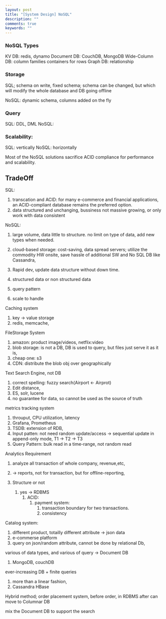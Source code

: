```yaml
---
layout: post
title: "[System Design] NoSQL"
description: ""
comments: true
keywords: ""
---
```



### NoSQL Types
KV DB: redis, dynamo
Document DB: CouchDB, MongoDB
Wide-Column DB: column families containers for rows
Graph DB: relationship

### Storage
SQL; schema on write, fixed schema; schema can be changed, but which will modify the whole database and DB going offline

NoSQL: dynamic schema, columns added on the fly

### Query
SQL: DDL, DML
NoSQL: 

### Scalability: 
SQL: vertically
NoSQL: horizontally

Most of the NoSQL solutions sacrifice ACID compliance for performance and scalability.



## TradeOff
SQL:
1. transcation and ACID:  for many e-commerce and financial applications, an ACID-compliant database remains the preferred option.
2. data structured and unchanging, bussiness not massive growing, or only work with data consistent

NoSQL:
1. large volume, data little to structure. no limit on type of data, add new types when needed.
2. cloud-based storage: cost-saving, data spread servers; utilize the commodity HW onsite, save hassle of additional SW and No SQL DB like Cassandra, 
3. Rapid dev, update data structure without down time. 




1. structured data or non structured data
2. query pattern
3. scale to handle

Caching system
1. key -> value storage
2. redis, memcache, 


FileStorage System
1. amazon: product image/videos, netflix:video
2. blob storage: is not a DB, DB is used to query, but files just serve it as it is, 
3. cheap one: s3
4. CDN: distribute the blob obj over geographically


Text Search Engine, not DB 
1. correct spelling: fuzzy search(Airport <- Airprot) 
2. Edit distance, 
3. ES, solr, lucene
4. no guarantee for data, so cannot be used as the source of truth


metrics tracking system
1. throuput, CPU utilization, latency
1. Grafana, Prometheus
1. TSDB: extension of RDB,  
2. Input patten: not need random update/access -> sequential update in append-only mode, T1 -> T2 -> T3
3. Query Pattern: bulk read in a time-range, not random read
 


Analytics Requirement
1. analyze all transaction of whole company, revenue,etc,
2. -> reports, not for transaction, but for offline-reporting,
  


1. Structure or not
   1. yes -> RDBMS
      1. ACID:
         1. payment system: 
            1. transaction boundary for two transactions. 
            2. consistency



Catalog system: 
1. different product, totailly different attribute -> json data
2. e-commerse platform
3. query on json/random attribute, cannot be done by relational Db, 
  
  
various of data types, and various of query ->  Document DB
1. MongoDB, couchDB


ever-increasing DB + finite queries
1. more than a linear fashion, 
2. Cassandra HBase


Hybrid method;
order placement system,
before order, in RDBMS
after can move to Columnar DB

mix the Document DB to support the search 





 
